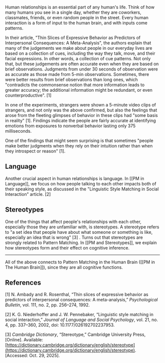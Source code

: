 Human relationships is an essential part of any human's life. Think of how many humans you see in a single day, whether they are coworkers, classmates, friends, or even random people in the street. Every human interaction is a form of input to the human brain, and with inputs come patterns. 

In their article, "Thin Slices of Expressive Behavior as Predictors of Interpersonal Consequences: A Meta-Analysis", the authors explain that many of the judgements we make about people in our everyday lives are based on a collection of cues, including the way they talk, move, and their facial expressions. In other words, a collection of cue patterns. Not only that, but these judgements are often accurate even when they are based on brief observations. Judgments from under 30 seconds of observation were as accurate as those made from 5-min observations. Sometimes, there were better results from brief observations than long ones, which "contradicts the commonsense notion that more information leads to greater accuracy; the additional information might be redundant, or even counterproductive". [1] 

In one of the experiments, strangers were shown a 5-minute video clips of strangers, and not only was the above confirmed, but also the feelings that arose from the fleeting glimpses of behavior in these clips had "some basis in reality" [1]. Findings indicate the people are fairly accurate at identifying emotions from exposures to nonverbal behavior lasting only 375 milliseconds. 

One of the findings that might seem surprising is that sometimes "people make better judgments when they rely on their intuition rather than when they introspect or reason" [1].

## Language

Another crucial aspect in human relationships is language. In [[PM in Language]], we focus on how people talking to each other impacts both of their speaking style, as discussed in the "Linguistic Style Matching in Social Interaction" article. [2]

## Stereotypes

One of the things that affect people's relationships with each other, especially those they are unfamiliar with, is stereotypes. A stereotype refers to "a set idea that people have about what someone or something is like, especially an idea that is wrong" [3] . Turns out that stereotypes are strongly related to Pattern Matching. In [[PM and Stereotypes]], we explain how stereotypes form and their effect on cognitive inference.

-----

All of the above connects to Pattern Matching in the Human Brain ([[PM in The Human Brain]]), since they are all cognitive functions.

## References

[1] N. Ambady and R. Rosenthal, “Thin slices of expressive behavior as predictors of interpersonal consequences: A meta-analysis,” _Psychological Bulletin_, vol. 111, no. 2, pp. 256–274, 1992.

[2] K. G. Niederhoffer and J. W. Pennebaker, “Linguistic style matching in social interaction,” _Journal of Language and Social Psychology_, vol. 21, no. 4, pp. 337–360, 2002, doi: 10.1177/026192702237953.

[3] _Cambridge Dictionary_, “Stereotype,” Cambridge University Press, [Online]. Available: [https://dictionary.cambridge.org/dictionary/english/stereotype](https://dictionary.cambridge.org/dictionary/english/stereotype). [Accessed: Oct. 29, 2025].
